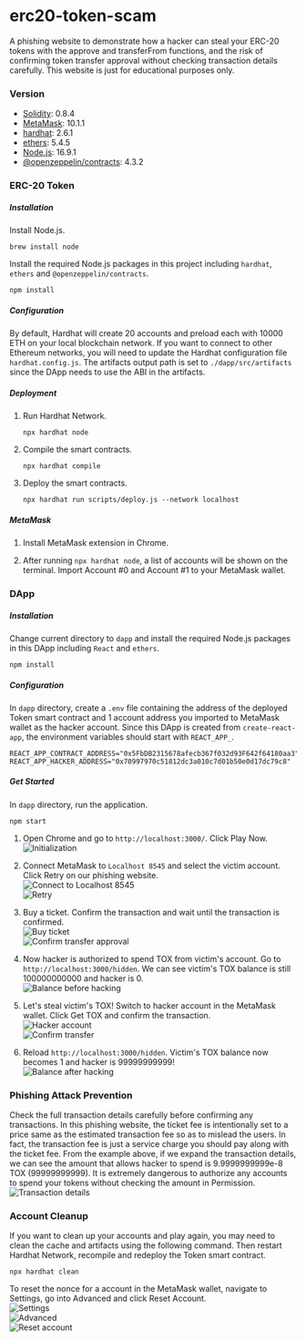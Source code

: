 # erc20-token-scam
A phishing website to demonstrate how a hacker can steal your ERC-20 tokens with the approve and transferFrom functions, and the risk of confirming token transfer approval without checking transaction details carefully. This website is just for educational purposes only.

### Version
- [Solidity](https://solidity.readthedocs.io/): 0.8.4
- [MetaMask](https://metamask.io/): 10.1.1
- [hardhat](https://nodejs.org/en/): 2.6.1
- [ethers](https://docs.ethers.io/): 5.4.5
- [Node.js](https://nodejs.org/en/): 16.9.1
- [@openzeppelin/contracts](https://openzeppelin.com/): 4.3.2

### ERC-20 Token
##### Installation
Install Node.js.
```
brew install node
```

Install the required Node.js packages in this project including `hardhat`, `ethers` and `@openzeppelin/contracts`.
```
npm install
```

##### Configuration
By default, Hardhat will create 20 accounts and preload each with 10000 ETH on your local blockchain network. If you want to connect to other Ethereum networks, you will need to update the Hardhat configuration file `hardhat.config.js`. The artifacts output path is set to `./dapp/src/artifacts` since the DApp needs to use the ABI in the artifacts.

##### Deployment
1. Run Hardhat Network.
    ```
    npx hardhat node
    ```

2. Compile the smart contracts.
    ```
    npx hardhat compile
    ```

3. Deploy the smart contracts.
    ```
    npx hardhat run scripts/deploy.js --network localhost
    ```

##### MetaMask
1. Install MetaMask extension in Chrome.

2. After running `npx hardhat node`, a list of accounts will be shown on the terminal. Import Account #0 and Account #1 to your MetaMask wallet.

### DApp
##### Installation
Change current directory to `dapp` and install the required Node.js packages in this DApp including `React` and `ethers`.
```
npm install
```

##### Configuration
In `dapp` directory, create a `.env` file containing the address of the deployed Token smart contract and 1 account address you imported to MetaMask wallet as the hacker account. Since this DApp is created from `create-react-app`, the environment variables should start with `REACT_APP_`.
```
REACT_APP_CONTRACT_ADDRESS="0x5FbDB2315678afecb367f032d93F642f64180aa3"
REACT_APP_HACKER_ADDRESS="0x70997970c51812dc3a010c7d01b50e0d17dc79c8"
```

##### Get Started
In `dapp` directory, run the application.
```
npm start
```

1. Open Chrome and go to `http://localhost:3000/`. Click Play Now.
    <br/>
    ![Initialization](./img/1.png)

2. Connect MetaMask to `Localhost 8545` and select the victim account. Click Retry on our phishing website.
    <br/>
    ![Connect to Localhost 8545](./img/2.png)
    <br/>
    ![Retry](./img/3.png)

3. Buy a ticket. Confirm the transaction and wait until the transaction is confirmed.
    <br/>
    ![Buy ticket](./img/4.png)
    <br/>
    ![Confirm transfer approval](./img/5.png)

4. Now hacker is authorized to spend TOX from victim's account. Go to `http://localhost:3000/hidden`. We can see victim's TOX balance is still 100000000000 and hacker is 0.
    <br/>
    ![Balance before hacking](./img/6.png)

5. Let's steal victim's TOX! Switch to hacker account in the MetaMask wallet. Click Get TOX and confirm the transaction.
    <br/>
    ![Hacker account](./img/7.png)
    <br/>
    ![Confirm transfer](./img/8.png)

6. Reload `http://localhost:3000/hidden`. Victim's TOX balance now becomes 1 and hacker is 99999999999!
    <br/>
    ![Balance after hacking](./img/9.png)

### Phishing Attack Prevention
Check the full transaction details carefully before confirming any transactions. In this phishing website, the ticket fee is intentionally set to a price same as the estimated transaction fee so as to mislead the users. In fact, the transaction fee is just a service charge you should pay along with the ticket fee. From the example above, if we expand the transaction details, we can see the amount that allows hacker to spend is 9.9999999999e-8 TOX (99999999999). It is extremely dangerous to authorize any accounts to spend your tokens without checking the amount in Permission.
<br/>
![Transaction details](./img/10.png)

### Account Cleanup
If you want to clean up your accounts and play again, you may need to clean the cache and artifacts using the following command. Then restart Hardhat Network, recompile and redeploy the Token smart contract.
```
npx hardhat clean
```

To reset the nonce for a account in the MetaMask wallet, navigate to Settings, go into Advanced and click Reset Account.
<br/>
![Settings](./img/11.png)
<br/>
![Advanced](./img/12.png)
<br/>
![Reset account](./img/13.png)